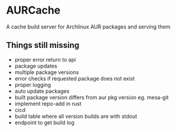 # AURCache
A cache build server for Archlinux AUR packages and serving them


## Things still missing

* proper error return to api
* package updates
* multiple package versions
* error checks if requested package does not exist
* proper logging
* auto update packages
* built package version differs from aur pkg version eg. mesa-git
* implement repo-add in rust
* cicd
* build table where all version builds are with stdout 
* endpoint to get build log